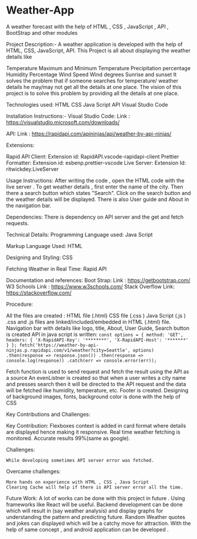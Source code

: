 # Weather-App
A weather forecast with the help of HTML , CSS , JavaScript , API , BootStrap and other modules

Project Description:-
A weather application is developed with the help of HTML, CSS, JavaScript, API.
This Project is all about displaying the weather details like

Temperature
Maximum and Minimum Temperature
Precipitation percentage
Humidity Percentage
Wind Speed
Wind degrees
Sunrise and sunset
It solves the problem that if someone searches for temperature/ weather details he may/may not get all the details at one place.
The vision of this project is to solve this problem by providing all the details at one place.

Technologies used:
HTML
CSS
Java Script
API
Visual Studio Code

Installation Instructions:-
Visual Studio Code:
Link : https://visualstudio.microsoft.com/downloads/

API:
Link : https://rapidapi.com/apininjas/api/weather-by-api-ninjas/

Extensions:

Rapid API Client:
  Extension id: RapidAPI.vscode-rapidapi-client
Prettier Formatter:
  Extension id: esbenp.prettier-vscode
Live Server:
  Extension Id: ritwickdey.LiveServer
  
Usage Instructions:
  After writing the code , open the HTML code with the live server .
  To get weather details , first enter the name of the city.
  Then there a search button which states "Search".
  Click on the search button and the weather details will be displayed.
  There is also User guide and About in the navigation bar.

Dependencies:
There is dependency on API server and the get and fetch requests.

Technical Details:
  Programming Language used:
    Java Script

  Markup Language Used:
    HTML

  Designing and Styling:
    CSS

  Fetching Weather in Real Time:
    Rapid API

Documentation and references:
  Boot Strap:
    Link : https://getbootstrap.com/
  W3 Schools
    Link : https://www.w3schools.com/
  Stack Overflow
    Link: https://stackoverflow.com/
    
Procedure:

  All the files are created :
    HTML file (.html)
    CSS file (.css )
    Java Script (.js )
  .css and .js files are linked/included/embedded in HTML (.html) file.
  Navigation bar with details like logo, title, About, User Guide, Search button is created
  API in java script is written:
  `const options = { method: 'GET', headers: { 'X-RapidAPI-Key': '********', 'X-RapidAPI-Host': '*******' } }; fetch('https://weather-by-api-                          ninjas.p.rapidapi.com/v1/weather?city=Seattle', options) .then(response => response.json()) .then(response => console.log(response)) .catch(err => console.error(err));`

  Fetch function is used to send request and fetch the result using the API as a source
  An evenListner is created so that when a user writes a city name and presses search then it will be directed to the API request and the data will be fetched like     humidity, temperature, etc.
  Footer is created.
  Designing of background images, fonts, background color is done with the help of CSS
  
Key Contributions and Challenges:

  Key Contribution:
    Flexboxes context is added in card format where details are displayed hence making it responsive.
    Real time weather fetching is monitored.
    Accurate results 99%(same as google).
    
  Challenges:

    While developing sometimes API server error was fetched.
    
  Overcame challenges:

    More hands on experience with HTML , CSS , Java Script
    Clearing Cache will help if there is API server error all the time.
    
Future Work:
  A lot of works can be done with this project in future .
  Using frameworks like React will be useful.
  Backend development can be done which will result in (say weather analysis) and display graphs for understanding the pattern and predicting future.
  Random Weather quotes and jokes can displayed which will be a catchy move for attraction.
  With the help of same concept , and android application can be developed .
